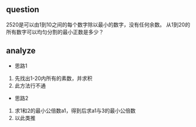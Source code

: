 ## question
2520是可以由1到10之间的每个数字除以最小的数字，没有任何余数。
从1到20的所有数字可以均匀分割的最小正数是多少？

## analyze
- 思路1
1. 先找出1-20内所有的素数，并求积
2. 此方法行不通

- 思路2
1. 求1和2的最小公倍数a1，得到后求a1与3的最小公倍数
2. 以此类推



